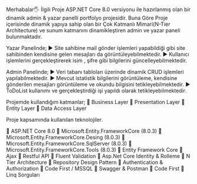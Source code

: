 Merhabalar🖐
İlgili Proje ASP.NET Core 8.0 versiyonu ile hazırlanmış olan bir dinamik admin & yazar panelli portfolyo projesidir.
Buna Göre Proje içerisinde dinamik yapıya sahip olan bir Çok Katmanlı Mimari(N-Tier Architecture) ve sunum katmanını dinamikleştiren admin ve yazar paneli bulunmaktadır.

Yazar Panelinde;
► Site sahibine mail gönder işlemleri yapabildiği gibi site sahibinden kendisine gelen mesajları da görüntüleyebilmektedir.
► Kullanıcı işlemlerini gerçekleştirerek isim , şifre gibi bilgilerini güncelleyebilmektedir.

Admin Panelinde;
► Veri tabanı tabloları üzerinde dinamik CRUD işlemleri yapılabilmektedir.
► Mevcut istatistik bilgilerini görüntüleme, kendisine gönderilen mesajları görüntüleme ve okundu bilgisini tetikleyebilmektedir.
► ToDoList kullanımı ve gerçekleştirdiği işi yapıldı olarak tetikleyebilmektedir.

Projemde kullandığım katmanlar; 📌 Business Layer 📌 Presentation Layer 📌 Entity Layer 📌 Data Access Layer

Proje kapsamında kullanılan teknolojiler.

📌 ASP.NET Core 8.0
📌 Microsoft.Entity.FrameworkCore (8.0.3)
📌 Microsoft.Entity.FrameworkCore.Desing (8.0.3)
📌 Microsoft.Entity.FrameworkCore.SqlServer (8.0.3)
📌 Microsoft.Entity.FrameworkCore.Tools (8.0.3)
📌 Entity Framework Core
📌 Ajax
📌 Restful API
📌 Fluent Validation
📌 Asp.Net Core Identity & Rolleme
📌 N Tier Architecture
📌 Repository Design Pattern
📌 Authentication & Authorization
📌 Code First / MSSQL
📌 Swagger & Postman
📌 Code First
📌 Linq Sorguları
